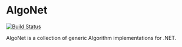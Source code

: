 # AlgoNet

[![Build Status](https://dev.azure.com/Avid29/AlgoNet/_apis/build/status/Build-Test?branchName=refs%2Fpull%2F49%2Fmerge)](https://dev.azure.com/Avid29/AlgoNet/_build/latest?definitionId=10&branchName=refs%2Fpull%2F49%2Fmerge)

AlgoNet is a collection of generic Algorithm implementations for .NET.
